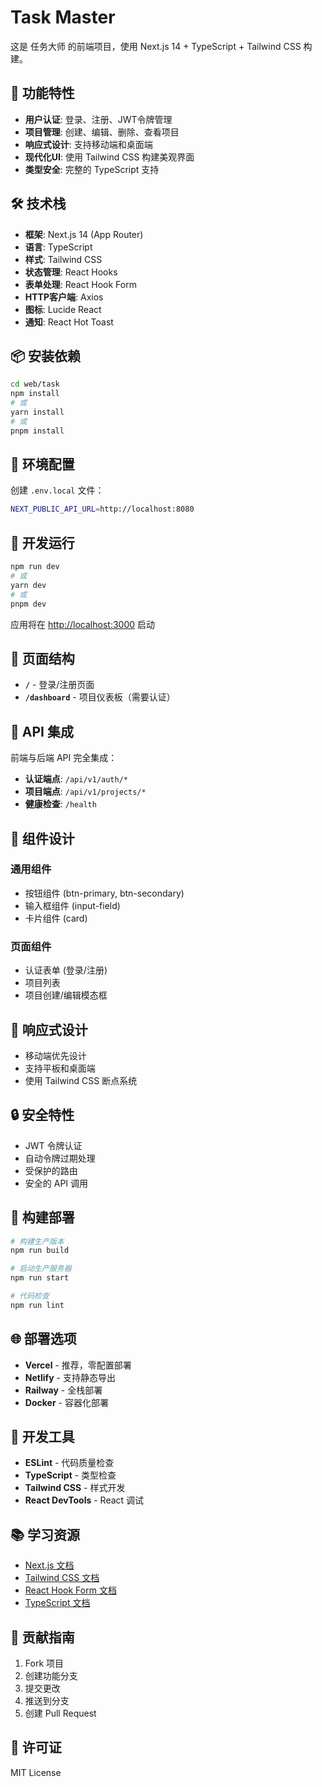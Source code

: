 # Task Master

这是 任务大师 的前端项目，使用 Next.js 14 + TypeScript + Tailwind CSS 构建。

## 🚀 功能特性

- **用户认证**: 登录、注册、JWT令牌管理
- **项目管理**: 创建、编辑、删除、查看项目
- **响应式设计**: 支持移动端和桌面端
- **现代化UI**: 使用 Tailwind CSS 构建美观界面
- **类型安全**: 完整的 TypeScript 支持

## 🛠️ 技术栈

- **框架**: Next.js 14 (App Router)
- **语言**: TypeScript
- **样式**: Tailwind CSS
- **状态管理**: React Hooks
- **表单处理**: React Hook Form
- **HTTP客户端**: Axios
- **图标**: Lucide React
- **通知**: React Hot Toast

## 📦 安装依赖

```bash
cd web/task
npm install
# 或
yarn install
# 或
pnpm install
```

## 🔧 环境配置

创建 `.env.local` 文件：

```bash
NEXT_PUBLIC_API_URL=http://localhost:8080
```

## 🚀 开发运行

```bash
npm run dev
# 或
yarn dev
# 或
pnpm dev
```

应用将在 [http://localhost:3000](http://localhost:3000) 启动

## 📱 页面结构

- **`/`** - 登录/注册页面
- **`/dashboard`** - 项目仪表板（需要认证）

## 🔌 API 集成

前端与后端 API 完全集成：

- **认证端点**: `/api/v1/auth/*`
- **项目端点**: `/api/v1/projects/*`
- **健康检查**: `/health`

## 🎨 组件设计

### 通用组件
- 按钮组件 (btn-primary, btn-secondary)
- 输入框组件 (input-field)
- 卡片组件 (card)

### 页面组件
- 认证表单 (登录/注册)
- 项目列表
- 项目创建/编辑模态框

## 📱 响应式设计

- 移动端优先设计
- 支持平板和桌面端
- 使用 Tailwind CSS 断点系统

## 🔒 安全特性

- JWT 令牌认证
- 自动令牌过期处理
- 受保护的路由
- 安全的 API 调用

## 🚀 构建部署

```bash
# 构建生产版本
npm run build

# 启动生产服务器
npm run start

# 代码检查
npm run lint
```

## 🌐 部署选项

- **Vercel** - 推荐，零配置部署
- **Netlify** - 支持静态导出
- **Railway** - 全栈部署
- **Docker** - 容器化部署

## 🔧 开发工具

- **ESLint** - 代码质量检查
- **TypeScript** - 类型检查
- **Tailwind CSS** - 样式开发
- **React DevTools** - React 调试

## 📚 学习资源

- [Next.js 文档](https://nextjs.org/docs)
- [Tailwind CSS 文档](https://tailwindcss.com/docs)
- [React Hook Form 文档](https://react-hook-form.com/)
- [TypeScript 文档](https://www.typescriptlang.org/docs/)

## 🤝 贡献指南

1. Fork 项目
2. 创建功能分支
3. 提交更改
4. 推送到分支
5. 创建 Pull Request

## 📄 许可证

MIT License
